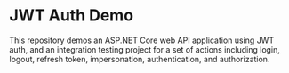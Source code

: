 # JWT Auth Demo

This repository demos an ASP.NET Core web API application using JWT auth, and an integration testing project for a set of actions including login, logout, refresh token, impersonation, authentication, and authorization.
